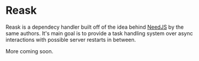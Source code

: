 # Reask

Reask is a dependecy handler built off of the idea behind [NeedJS](https://npm.org/needjs) by the same authors. It's main goal is to provide a task handling system over async interactions with possible server restarts in between.

More coming soon.
